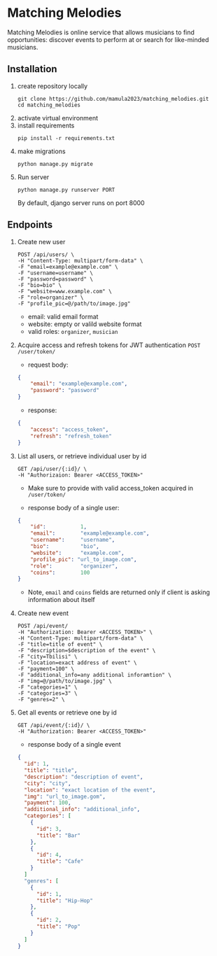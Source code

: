 # Matching Melodies 

Matching Melodies is online service that allows musicians to find opportunities: discover events to perform at or search for like-minded musicians.


## Installation

1. create repository locally
    ```
    git clone https://github.com/mamula2023/matching_melodies.git
    cd matching_melodies
    ```
3. activate virtual environment
4. install requirements
    ``` 
    pip install -r requirements.txt 
    ```
5. make migrations
    ```
    python manage.py migrate
    ```
6. Run server 
    ``` 
    python manage.py runserver PORT
    ```
     By default, django server runs on port 8000


## Endpoints 
1. Create new user 
	```
	POST /api/users/ \
	-H "Content-Type: multipart/form-data" \
	-F "email=example@example.com" \
	-F "username=username" \
	-F "password=password" \
	-F "bio=bio" \
	-F "website=www.example.com" \
	-F "role=organizer" \
	-F "profile_pic=@/path/to/image.jpg"
	```
	
	* email: valid email format
	* website: empty or valild website format
	* valid roles: ```organizer```, ```musician```

2. Acquire access and refresh tokens for JWT authentication
	`POST /user/token/`
	* request body:
	```json
	{
	    "email": "example@example.com",
	    "password": "password"
	}
	```
	* response:
	```json
	{
	    "access": "access_token",
	    "refresh": "refresh_token"
	}
	```
3. List all users, or retrieve individual user by id
	```
	GET /api/user/{:id}/ \
	-H "Authorizaion: Bearer <ACCESS_TOKEN>"
	```
	* Make sure to provide with valid access_token acquired in `/user/token/`
	
	* response body of a single user:
	```json
	{
	    "id":           1,
	    "email":        "example@example.com",
	    "username":     "username",
	    "bio":          "bio",
	    "website":      "example.com",
	    "profile_pic": "url_to_image.com",
	    "role":         "organizer",
	    "coins":        100
	}
	```
	* Note, `email` and `coins` fields are returned only if client is asking information about itself 

4. Create new event 
	```
	POST /api/event/
	-H "Authorization: Bearer <ACCESS_TOKEN>" \
	-H "Content-Type: multipart/form-data" \
	-F "title=title of event" \
	-F "description=$description of the event" \
	-F "city=Tbilisi" \
	-F "location=exact address of event" \
	-F "payment=100" \
	-F "additional_info=any additional inforamtion" \
	-F "img=@/path/to/image.jpg" \
 	-F "categories=1" \
 	-F "categories=3" \
 	-F "genres=2" \
	```

5. Get all events or retrieve one by id
	```
	GET /api/event/{:id}/ \
	-H "Authorization: Bearer <ACCESS_TOKEN>"
	```
	* response body of a single event
	```json
	{
	  "id": 1,
	  "title": "title",
	  "description": "description of event",
	  "city": "city",
	  "location": "exact location of the event",
	  "img": "url_to_image.gom",
	  "payment": 100,
	  "additional_info": "additional_info",
	  "categories": [
		{
		  "id": 3,
		  "title": "Bar"
		},
		{
		  "id": 4,
		  "title": "Cafe"
		}
	  ]
	  "genres": [
		{
		  "id": 1,
		  "title": "Hip-Hop"
		},
		{
		  "id": 2,
		  "title": "Pop"
		}
	  ]  
	}
	```








